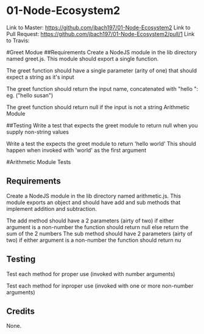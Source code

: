 # 01-Node-Ecosystem2

Link to Master: https://github.com/jbach197/01-Node-Ecosystem2
Link to Pull Request: https://github.com/jbach197/01-Node-Ecosystem2/pull/1
Link to Travis:

#Greet Modue
##Requirements
Create a NodeJS module in the lib directory named greet.js. This module should export a single function.

The greet function should have a single parameter (arity of one) that should expect a string as it's input

The greet function should return the input name, concatenated with "hello ": eg. ("hello susan")

The greet function should return null if the input is not a string
Arithmetic Module

##Testing
Write a test that expects the greet module to return null when you supply non-string values

Write a test the expects the greet module to return 'hello world'
This should happen when invoked with 'world' as the first argument

#Arithmetic Module Tests
## Requirements
Create a NodeJS module in the lib directory named arithmetic.js. This module exports an object and should have add and sub methods that implement addition and subtraction.

The add method should have a 2 parameters (airty of two)
if either argument is a non-number the function should return null
else return the sum of the 2 numbers
The sub method should have 2 parameters (airty of two)
if either argument is a non-number the function should return nu

## Testing
Test each method for proper use (invoked with number arguments)

Test each method for inproper use (invoked with one or more non-number arguments)

## Credits
None.





